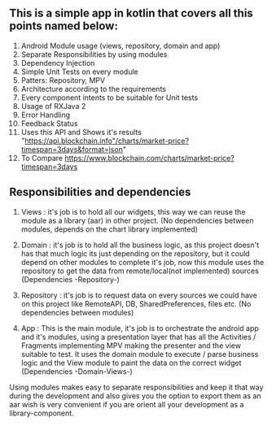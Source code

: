 ## This is a simple app in kotlin that covers all this points named below:

 1. Android Module usage (views, repository, domain and app)
 2. Separate Responsibilities by using modules
 3. Dependency Injection
 4. Simple Unit Tests on every module
 5. Patters: Repository, MPV
 6. Architecture according to the requirements
 7. Every component intents to be suitable for Unit tests
 8. Usage of RXJava 2
 9. Error Handling
 10. Feedback Status
 11. Uses this API and Shows it's results "https://api.blockchain.info"/charts/market-price?timespan=3days&format=json"
 12. To Compare https://www.blockchain.com/charts/market-price?timespan=3days



 ## Responsibilities and dependencies

 1. Views : it's job is to hold all our widgets, this way we can reuse the
    module as a library (aar) in other project.
    (No dependencies between modules, depends on the chart library implemented)

 2. Domain : it's job is to hold all the business logic, as this project doesn't has that much logic
    its just depending on the repository, but it could depend on other modules to complete it's job,
    now this module uses the repository to get the data from remote/local(not implemented) sources
    (Dependencies -Repository-)

 3. Repository : it's job is to request data on every sources we could have on this project like
    RemoteAPI, DB, SharedPreferences, files etc.
    (No dependencies between modules)

 4. App : This is the main module, it's job is to orchestrate the android app and it's modules,
    using a presentation layer that has all the Activities / Fragments implementing MPV making the
    presenter and the view suitable to test. It uses the domain module to execute / parse business logic and
    the View module to paint the data on the correct widget
    (Dependencies -Domain-Views-)


  Using modules makes easy to separate responsibilities and keep it that way during the development
  and also gives you the option to export them as an aar wish is very convenient if you are orient
  all your development as a library-component.









